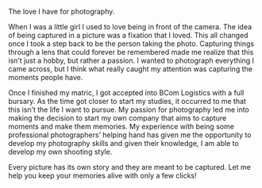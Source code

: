 The love I have for photography.

When I was a little girl I used to love being in front of the camera. The idea of being captured in a picture was a
fixation that I loved. This all changed once I took a step back to be the person taking the photo. Capturing things
through a lens that could forever be remembered made me realize that this isn’t just a hobby, but rather a passion. I
wanted to photograph everything I came across, but I think what really caught my attention was capturing the moments
people have.

Once I finished my matric, I got accepted into BCom Logistics with a full bursary. As the time got closer to start my
studies, it occurred to me that this isn’t the life I want to pursue. My passion for photography led me into making the
decision to start my own company that aims to capture moments and make them memories. My experience with being some
professional photographers’ helping hand has given me the opportunity to develop my photography skills and given their
knowledge, I am able to develop my own shooting style.

Every picture has its own story and they are meant to be captured. Let me help you keep your memories alive with only a
few clicks!